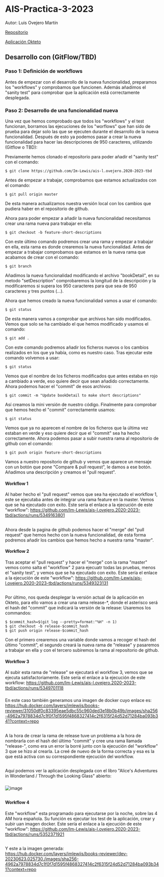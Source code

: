 # AIS-Practica-3-2023

Autor: Luis Ovejero Martín 

[Repositorio](https://github.com/Im-Lewis/ais-l.ovejero.2020-2023-tbd)

[Aplicación Okteto](https://books-reviewer-tbd-im-lewis.cloud.okteto.net/)

## Desarrollo con (GitFlow/TBD)

### Paso 1: Definición de workflows
Antes de empezar con el desarrollo de la nueva funcionalidad, preparamos los "workflows" y comprobamos que funcionen. Además añadimos el "sanity test" para comprobar que la aplicación está correctamente desplegada.


### Paso 2: Desarrollo de una funcionalidad nueva 
Una vez que hemos comprobado que todos los "workflows" y el test funcionan, borramos las ejecuciones de los "worflows" que han sido de prueba para dejar solo las que se ejecuten durante el desarrollo de la nueva funcionalidad. Después de esto ya podemos pasar a crear la nueva funcionalidad para hacer las descripciones de 950 caracteres, utilizando (Gitflow o TBD):

Previamente hemos clonado el repositorio para poder añadir el "sanity test" con el comando: 
```
$ git clone https://github.com/Im-Lewis/ais-l.ovejero.2020-2023-tbd
```
Antes de empezar a trabajar, comprobamos que estamos actualizados con el comando: 
```
$ git pull origin master 
```
De esta manera actualizamos nuestra versión local con los cambios que pudiera haber en el repositorio de github.

Ahora para poder empezar a añadir la nueva funcionalidad necesitamos crear una rama nueva para trabajar en ella: 
```
$ git checkout -b feature-short-descriptions
```
Con este último comando podremos crear una rama y empezar a trabajar en ella, esta rama es donde crearemos la nueva funcionalidad.
Antes de empezar a trabajar comprobamos que estamos en la nueva rama que acabamos de crear con el comando: 
```
$ git branch
```
Añadimos la nueva funcionalidad modificando el archivo "bookDetail", en su metodo "setDescription" comprobaremos la longitud de la descripción y la modificaremos si supera los 950 caracteres para que sea de 950 caracteres y tres puntos (...).

Ahora que hemos creado la nueva funcionalidad vamos a usar el comando: 
```
$ git status 
```
De esta manera vamos a comprobar que archivos han sido modificados. Vemos que solo se ha cambiado el que hemos modificado y usamos el comando: 
```
$ git add .
```
Con este comando podremos añadir los ficheros nuevos o los cambios realizados en los que ya había, como es nuestro caso.
Tras ejecutar este comando volvemos a usar: 
```
$ git status 
```
Vemos que el nombre de los ficheros modificados que antes estaba en rojo a cambiado a verde, eso quiere decir que sean añadido correctamente. Ahora podemos hacer el "commit" de esos archivos:
```
$ git commit -m "Update bookDetail to make short descriptions"
```
Así creamos la mini versión de nuestro código.
Finalmente para comprobar que hemos hecho el "commit" correctamente usamos:
```
$ git status 
```
Vemos que ya no aparecen el nombre de los ficheros que la última vez estaban en verde y eso quiere decir que el "commit" sea ha hecho correctamente.
Ahora podemos pasar a subir nuestra rama al repositorio de github con el comando: 
```
$ git push origin feature-short-descriptions 
```
Vamos a nuestro repositorio de github y vemos que aparece un mensaje con un botón que pone "Compare & pull request", le damos a ese botón. Añadimos una descripción y creamos el "pull request".

#### Workflow 1
Al haber hecho el "pull request" vemos que sea ha ejecutado el workflow 1, este se ejecutaba antes de integrar una rama feature en la master. Vemos que se ha ejecutado con exito.
Este sería el enlace a la ejecución de este "workflow": https://github.com/Im-Lewis/ais-l.ovejero.2020-2023-tbd/actions/runs/5349163801
##

Ahora desde la pagina de github podemos hacer el "merge" del "pull request" que hemos hecho con la nueva funcionalidad, de esta forma podremos añadir los cambios que hemos hecho a nuestra rama "master".

#### Workflow 2 
Tras aceptar el "pull request" y hacer el "merge" con la rama "master" vemos como salta el "workflow" 2 para ejecuatr todas las pruebas, menos el "sanity test", y vemos que se ha ejecutado con exito.
Este sería el enlace a la ejecución de este "workflow": https://github.com/Im-Lewis/ais-l.ovejero.2020-2023-tbd/actions/runs/5349323131
##
Por último, nos queda desplegar la versión actual de la aplicación en Okteto, para ello vamos a crear una rama release-*, donde el asterisco será el hash del "commit" que indicará la versión de la release: Usaremos los commandos: 
```
$ $commit_hash=$(git log --pretty=format:"%H" -n 1)
$ git checkout -b release-$commit_hash
$ git push origin release-$commit_hash
```
Con el primero crearemos una variable donde vamos a recoger el hash del último "commit", el segundo creará la nueva rama de "release" y pasaremos a trabajar en ella y con el tercero subiremos la rama al repositorio de github.

#### Workflow 3 
Al subir esta rama de "release" se ejecutará el workflow 3, vemos que se ejecuta satisfactoriamente. 
Este sería el enlace a la ejecución de este workflow: https://github.com/Im-Lewis/ais-l.ovejero.2020-2023-tbd/actions/runs/5349701118
###
En este caso también generamos una imagen de docker cuyo enlace es: https://hub.docker.com/layers/imlewiis/books-reviewer/31050df0c83395eae5dbc55c960ded3e18b0b49b/images/sha256-4962a7978834d7c1f0f7d1595f4868327414c2f6315f24d52d71284ba093b341?context=repo 
##
A la hora de crear la rama de release tuve un problema a la hora de nombrarla con el hash del último "commit" y cree una rama llamada "release-", como era un error la borré junto con la ejecución del "workflow" 3 que se hizo al crearla. La creé de nuevo de la forma correcta y esa es la que está activa con su correspondiente ejecución del workflow.
##
Aquí podemos ver la aplicación desplegada con el libro "Alice's Adventures in Wonderland / Through the Looking Glass" abierto:
###
![image](https://github.com/Im-Lewis/ais-l.ovejero.2020-2023-tbd/assets/118623973/12b69370-2eff-4405-9430-717f8a54fa6d)
###
##
#### Workflow 4 
Este "workflow" esta programado para ejecutarse por la noche, sobre las 4 AM hora española. Su función es ejecutar los test de la aplicación, crear y subir uan imagen docker.
Este sería el enlace a la ejecución de este "workflow": https://github.com/Im-Lewis/ais-l.ovejero.2020-2023-tbd/actions/runs/5352371921
##
Y este a la imagen generada: https://hub.docker.com/layers/imlewiis/books-reviewer/dev-20230623.025730./images/sha256-4962a7978834d7c1f0f7d1595f4868327414c2f6315f24d52d71284ba093b341?context=repo

